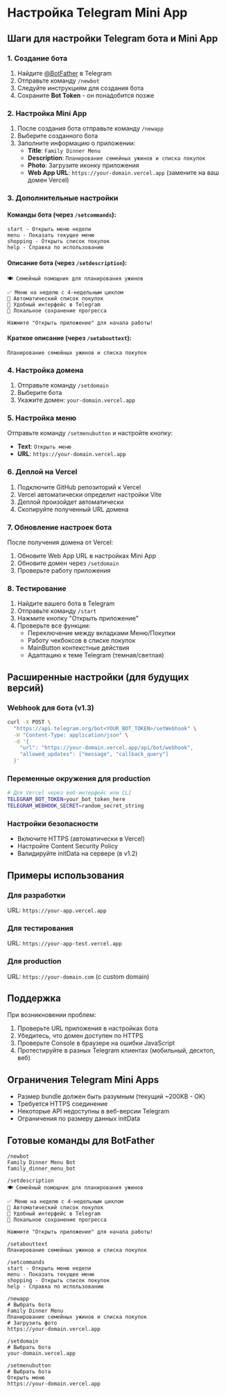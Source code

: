 # Настройка Telegram Mini App

## Шаги для настройки Telegram бота и Mini App

### 1. Создание бота

1. Найдите [@BotFather](https://t.me/BotFather) в Telegram
2. Отправьте команду `/newbot`
3. Следуйте инструкциям для создания бота
4. Сохраните **Bot Token** - он понадобится позже

### 2. Настройка Mini App

1. После создания бота отправьте команду `/newapp`
2. Выберите созданного бота
3. Заполните информацию о приложении:
   - **Title**: `Family Dinner Menu`
   - **Description**: `Планирование семейных ужинов и списка покупок`
   - **Photo**: Загрузите иконку приложения
   - **Web App URL**: `https://your-domain.vercel.app` (замените на ваш домен Vercel)

### 3. Дополнительные настройки

#### Команды бота (через `/setcommands`):
```
start - Открыть меню недели
menu - Показать текущее меню
shopping - Открыть список покупок
help - Справка по использованию
```

#### Описание бота (через `/setdescription`):
```
🍽️ Семейный помощник для планирования ужинов

✅ Меню на неделю с 4-недельным циклом
🛒 Автоматический список покупок  
📱 Удобный интерфейс в Telegram
💾 Локальное сохранение прогресса

Нажмите "Открыть приложение" для начала работы!
```

#### Краткое описание (через `/setabouttext`):
```
Планирование семейных ужинов и списка покупок
```

### 4. Настройка домена

1. Отправьте команду `/setdomain`
2. Выберите бота
3. Укажите домен: `your-domain.vercel.app`

### 5. Настройка меню

Отправьте команду `/setmenubutton` и настройте кнопку:
- **Text**: `Открыть меню`
- **URL**: `https://your-domain.vercel.app`

### 6. Деплой на Vercel

1. Подключите GitHub репозиторий к Vercel
2. Vercel автоматически определит настройки Vite
3. Деплой произойдет автоматически
4. Скопируйте полученный URL домена

### 7. Обновление настроек бота

После получения домена от Vercel:
1. Обновите Web App URL в настройках Mini App
2. Обновите домен через `/setdomain`
3. Проверьте работу приложения

### 8. Тестирование

1. Найдите вашего бота в Telegram
2. Отправьте команду `/start`
3. Нажмите кнопку "Открыть приложение"
4. Проверьте все функции:
   - Переключение между вкладками Меню/Покупки
   - Работу чекбоксов в списке покупок
   - MainButton контекстные действия
   - Адаптацию к теме Telegram (темная/светлая)

## Расширенные настройки (для будущих версий)

### Webhook для бота (v1.3)
```bash
curl -X POST \
  "https://api.telegram.org/bot<YOUR_BOT_TOKEN>/setWebhook" \
  -H "Content-Type: application/json" \
  -d '{
    "url": "https://your-domain.vercel.app/api/bot/webhook",
    "allowed_updates": ["message", "callback_query"]
  }'
```

### Переменные окружения для production
```bash
# Для Vercel через веб-интерфейс или CLI
TELEGRAM_BOT_TOKEN=your_bot_token_here
TELEGRAM_WEBHOOK_SECRET=random_secret_string
```

### Настройки безопасности
- Включите HTTPS (автоматически в Vercel)
- Настройте Content Security Policy
- Валидируйте initData на сервере (в v1.2)

## Примеры использования

### Для разработки
URL: `https://your-app.vercel.app`

### Для тестирования
URL: `https://your-app-test.vercel.app`

### Для production
URL: `https://your-domain.com` (с custom domain)

## Поддержка

При возникновении проблем:
1. Проверьте URL приложения в настройках бота
2. Убедитесь, что домен доступен по HTTPS
3. Проверьте Console в браузере на ошибки JavaScript
4. Протестируйте в разных Telegram клиентах (мобильный, десктоп, веб)

## Ограничения Telegram Mini Apps

- Размер bundle должен быть разумным (текущий ~200KB - OK)
- Требуется HTTPS соединение
- Некоторые API недоступны в веб-версии Telegram
- Ограничения по размеру данных initData

## Готовые команды для BotFather

```
/newbot
Family Dinner Menu Bot
family_dinner_menu_bot

/setdescription
🍽️ Семейный помощник для планирования ужинов

✅ Меню на неделю с 4-недельным циклом
🛒 Автоматический список покупок  
📱 Удобный интерфейс в Telegram
💾 Локальное сохранение прогресса

Нажмите "Открыть приложение" для начала работы!

/setabouttext
Планирование семейных ужинов и списка покупок

/setcommands
start - Открыть меню недели
menu - Показать текущее меню
shopping - Открыть список покупок
help - Справка по использованию

/newapp
# Выбрать бота
Family Dinner Menu
Планирование семейных ужинов и списка покупок
# Загрузить фото
https://your-domain.vercel.app

/setdomain
# Выбрать бота
your-domain.vercel.app

/setmenubutton
# Выбрать бота
Открыть меню
https://your-domain.vercel.app
```
